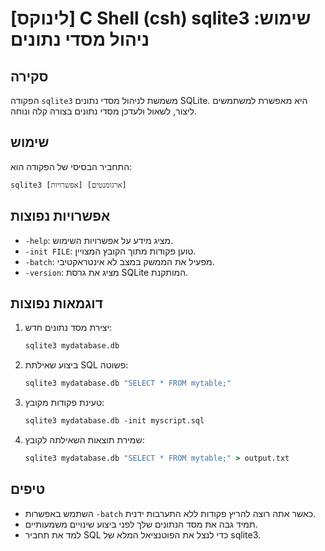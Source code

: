 # [לינוקס] C Shell (csh) sqlite3 שימוש: ניהול מסדי נתונים

## סקירה
הפקודה `sqlite3` משמשת לניהול מסדי נתונים SQLite. היא מאפשרת למשתמשים ליצור, לשאול ולעדכן מסדי נתונים בצורה קלה ונוחה.

## שימוש
התחביר הבסיסי של הפקודה הוא:

```csh
sqlite3 [אפשרויות] [ארגומנטים]
```

## אפשרויות נפוצות
- `-help`: מציג מידע על אפשרויות השימוש.
- `-init FILE`: טוען פקודות מתוך הקובץ המצויין.
- `-batch`: מפעיל את הממשק במצב לא אינטראקטיבי.
- `-version`: מציג את גרסת SQLite המותקנת.

## דוגמאות נפוצות
1. יצירת מסד נתונים חדש:
   ```csh
   sqlite3 mydatabase.db
   ```

2. ביצוע שאילתת SQL פשוטה:
   ```csh
   sqlite3 mydatabase.db "SELECT * FROM mytable;"
   ```

3. טעינת פקודות מקובץ:
   ```csh
   sqlite3 mydatabase.db -init myscript.sql
   ```

4. שמירת תוצאות השאילתה לקובץ:
   ```csh
   sqlite3 mydatabase.db "SELECT * FROM mytable;" > output.txt
   ```

## טיפים
- השתמש באפשרות `-batch` כאשר אתה רוצה להריץ פקודות ללא התערבות ידנית.
- תמיד גבה את מסד הנתונים שלך לפני ביצוע שינויים משמעותיים.
- למד את תחביר SQL כדי לנצל את הפוטנציאל המלא של sqlite3.